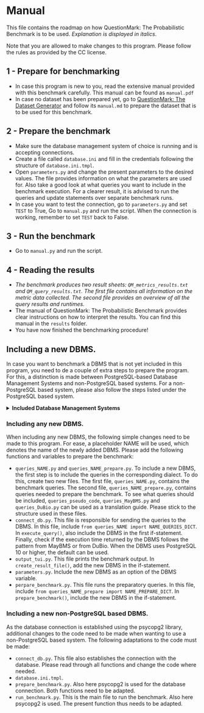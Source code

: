 # Manual

This file contains the roadmap on how QuestionMark: The Probabilistic Benchmark is to be used. 
_Explanation is displayed in italics_. 

Note that you are allowed to make changes to this program. 
Please follow the rules as provided by the CC license.

## 1 - Prepare for benchmarking
- In case this program is new to you, read the extensive manual provided with this benchmark carefully. This manual can be found as ```manual.pdf```
- In case no dataset has been prepared yet, go to 
[QuestionMark: The Dataset Generator](https://gitlab.utwente.nl/s1981951/prob-matcher) and follow its ```manual.md``` to 
prepare the dataset that is to be used for this benchmark.

## 2 - Prepare the benchmark
- Make sure the database management system of choice is running and is accepting connections. 
- Create a file called ```database.ini``` and fill in the credentials following the structure of ```database.ini.tmpl```.
- Open ```parameters.py``` and change the present parameters to the desired values. The file provides information on what the parameters are used for. 
Also take a good look at what queries you want to include in the benchmark execution. For a clearer result, it is advised to run the queries and update statements over separate benchmark runs.
- In case you want to test the connection, go to ```parameters.py``` and set ```TEST``` to True, Go to ```manual.py``` and run the script. When the connection is working, remember to set ```TEST``` back to False.

## 3 - Run the benchmark
- Go to ```manual.py``` and run the script.

## 4 - Reading the results
- _The benchmark produces two result sheets: ```QM_metrics_results.txt``` and ```QM_query_results.txt```. The first file contains all information on the metric data collected. The second file provides an overview of all the query results and runtimes._
- The manual of QuestionMark: The Probabilistic Benchmark provides clear instructions on how to interpret the results. You can find this manual in the ```results``` folder.
- You have now finished the benchmarking procedure!

## Including a new DBMS.
In case you want to benchmark a DBMS that is not yet included in this program,
you need to de a couple of extra steps to prepare the program. For this, a distinction
is made between PostgreSQL-based Database Management Systems and non-PostgreSQL based
systems. For a non-PostgreSQL based system, please also follow the steps listed under 
the PostgreSQL based system.

<details>
<summary><b>Included Database Management Systems</b></summary>
<ul><li>MayBMS</li>
    <li>DuBio</li></ul>
</details>

### Including any new DBMS.
When including any new DBMS, the following simple changes need to be
made to this program. For ease, a placeholder NAME will be used, which 
denotes the name of the newly added DBMS. Please add the following 
functions and variables to prepare the benchmark:
- ```queries_NAME.py``` and ```queries_NAME_prepare.py```. To include a new DBMS, the first step is to include the queries in the corresponding dialect. To do this, create two new files. The first file, ```queries_NAME.py```, contains the benchmark queries. The second file, ```queries_NAME_prepare.py```, contains queries needed to prepare the benchmark. To see what queries should be included, ```queries_pseudo_code```, ```queries_MayBMS.py``` and ```queries_DuBio.py``` can be used as a translation guide. Please stick to the structure used in these files.
- ```connect_db.py```. This file is responsible for sending the queries to the DBMS. In this file, include ```from queries_NAME import NAME_QUERIES_DICT```. In ```execute_query()```, also include the DBMS in the first if-statement. Finally, check if the execution time returned by the DBMS follows the pattern from MayBMS or from DuBio. When the DBMS uses PostgreSQL 10 or higher, the default can be used.
- ```output_tui.py```. This file prints the benchmark output. In ```create_result_file()```, add the new DBMS in the if-statement. 
- ```parameters.py```. Include the new DBMS as an option of the DBMS variable.
- ```perpare_benchmark.py```. This file runs the preparatory queries. In this file, include ```from queries_NAME_prepare import NAME_PREPARE_DICT```. In ```prepare_benchmark()```, include the new DBMS in the if-statement. 

### Including a new non-PostgreSQL based DBMS. 
As the database connection is established using the psycopg2 library, 
additional changes to the code need to be made when wanting to use a 
non-PostgreSQL based system. The following adaptations to the code 
must be made:
- ```connect_db.py```. This file also establishes the connection with the database. Please read through all functions and change the code where needed. 
- ```database.ini.tmpl```.
- ```prepare_benchmark.py```. Also here psycopg2 is used for the database connection. Both functions need to be adapted.
- ```run_benchmark.py```. This is the main file to run the benchmark. Also here psycopg2 is used. The present function thus needs to be adapted.
